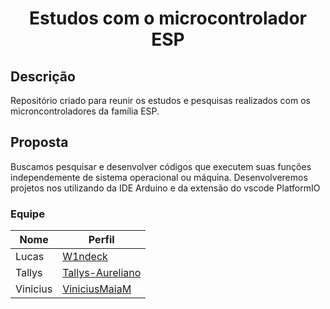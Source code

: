 <h1 align="center"> Estudos com o microcontrolador ESP</h1>

## Descrição
Repositório criado para reunir os estudos e pesquisas realizados com os microncontroladores
da família ESP.

## Proposta
Buscamos pesquisar e desenvolver códigos que executem suas funções independemente de sistema operacional ou máquina.
Desenvolveremos projetos nos utilizando da IDE Arduino e da extensão do vscode PlatformIO

### Equipe
| Nome            | Perfil                                          |
|-----------------|-------------------------------------------------|
| Lucas           |[W1ndeck](https://github.com/W1ndeck/)           |
| Tallys          |[Tallys-Aureliano](https://github.com/Tallys-Aureliano)|
| Vinicius        |[ViniciusMaiaM](https://github.com/ViniciusMaiaM)|